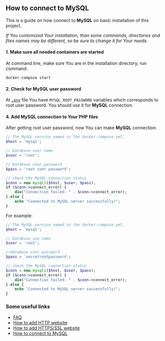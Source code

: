 How to connect to MySQL
-------

This is a guide on how connect to **MySQL** on basic installation of this project.

*If You customized Your installation, than some commands, directories and files names may be different, so be sure to change it for Your needs.*

#### 1. Make sure all needed containers are started

At command line, make sure You are in the installation directory, run command:

```shell script
docker-compose start
```

#### 2. Check for MySQL user password

At [`.env`](env.markdown) file You have `MYSQL_ROOT_PASSWORD` variables which corresponds to root user password. You should use it for **MySQL** connection.

#### 4. Add MySQL connection to Your PHP files

After getting root user password, now You can make **MySQL** connection:

```php
// The MySQL service named in the docker-compose.yml.
$host = 'mysql';

// Database user name
$user = 'root';

// Database user password
$pass = 'root user password';

// check the MySQL connection status
$conn = new mysqli($host, $user, $pass);
if ($conn->connect_error) {
    die("Connection failed: " . $conn->connect_error);
} else {
    echo "Connected to MySQL server successfully!";
}
```

For example:

```php
// The MySQL service named in the docker-compose.yml.
$host = 'mysql';

// Database use name
$user = 'root';

//database user password
$pass = 'secretrootpassword';

// check the MySQL connection status
$conn = new mysqli($host, $user, $pass);
if ($conn->connect_error) {
    die("Connection failed: " . $conn->connect_error);
} else {
    echo "Connected to MySQL server successfully!";
}
```

### Some useful links

- [FAQ](faq.markdown)
- [How to add HTTP website](how-to-add-website.markdown)
- [How to add HTTPS/SSL website](how-to-add-ssl-website.markdown)
- [How to connect to MySQL](how-to-connect-to-mysql.markdown)